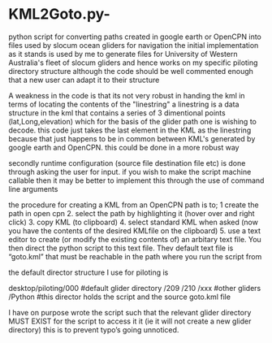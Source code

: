 # KML2Goto.py-
python script for converting paths created in google earth or OpenCPN into files used by slocum ocean gliders for navigation 
the initial implementation as it stands is used by me to generate files for University of Western Australia's fleet of slocum gliders and hence
works on my specific piloting directory structure although the code should be well commented enough that a new user
can adapt it to their structure

A weakness in the code is that its not very robust in handing the kml in terms of locating the contents of the "linestring" a linestring is a data structure in the kml that contains a series of 3 dimentional points (lat,Long,elevation) which for the basis of the glider path one is 
wishing to decode. this code just takes the last element in the KML as the linestring because that just happens to be in common between KML's generated by google earth and OpenCPN. this could be done in a more robust way

secondly runtime configuration (source file destination file etc) is done through asking the user for input. if you wish to make the script machine callable
then it may be better to implement this through the use of command line arguments

the procedure for creating a KML from an OpenCPN path is to; 1 create the path in open cpn 2. select the path by highlighting it (hover over and right click) 3. copy KML (to clipboard) 4. select standard KML when asked (now you have the contents of the desired KMLfile on the clipboard) 5. use a text editor to create (or modify the existing contents of) an arbitary text file. You then direct the python script to this text file. Thev default text file is “goto.kml” that must be reachable in the path where you run the script from 

the default director structure I use for piloting is

desktop/piloting/000   #default glider directory
                 /209
                 /210
                 /xxx    #other gliders 
                 /Python  #this director holds the script and the source goto.kml file  


I have on purpose wrote the script such that the relevant glider directory  MUST EXIST for the script to access it it (ie it will not create a new glider directory) this is to prevent typo’s going unnoticed. 
